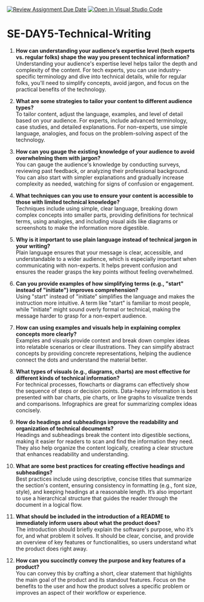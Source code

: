 [![Review Assignment Due Date](https://classroom.github.com/assets/deadline-readme-button-22041afd0340ce965d47ae6ef1cefeee28c7c493a6346c4f15d667ab976d596c.svg)](https://classroom.github.com/a/zsAR-pyY)
[![Open in Visual Studio Code](https://classroom.github.com/assets/open-in-vscode-2e0aaae1b6195c2367325f4f02e2d04e9abb55f0b24a779b69b11b9e10269abc.svg)](https://classroom.github.com/online_ide?assignment_repo_id=19105661&assignment_repo_type=AssignmentRepo)
# SE-DAY5-Technical-Writing
1. **How can understanding your audience’s expertise level (tech experts vs. regular folks) shape the way you present technical information?**  
   Understanding your audience's expertise level helps tailor the depth and complexity of the content. For tech experts, you can use industry-specific terminology and dive into technical details, while for regular folks, you'll need to simplify concepts, avoid jargon, and focus on the practical benefits of the technology.

2. **What are some strategies to tailor your content to different audience types?**  
   To tailor content, adjust the language, examples, and level of detail based on your audience. For experts, include advanced terminology, case studies, and detailed explanations. For non-experts, use simple language, analogies, and focus on the problem-solving aspect of the technology.

3. **How can you gauge the existing knowledge of your audience to avoid overwhelming them with jargon?**  
   You can gauge the audience's knowledge by conducting surveys, reviewing past feedback, or analyzing their professional background. You can also start with simpler explanations and gradually increase complexity as needed, watching for signs of confusion or engagement.

4. **What techniques can you use to ensure your content is accessible to those with limited technical knowledge?**  
   Techniques include using simple, clear language, breaking down complex concepts into smaller parts, providing definitions for technical terms, using analogies, and including visual aids like diagrams or screenshots to make the information more digestible.

5. **Why is it important to use plain language instead of technical jargon in your writing?**  
   Plain language ensures that your message is clear, accessible, and understandable to a wider audience, which is especially important when communicating with non-experts. It helps prevent confusion and ensures the reader grasps the key points without feeling overwhelmed.

6. **Can you provide examples of how simplifying terms (e.g., "start" instead of "initiate") improves comprehension?**  
   Using "start" instead of "initiate" simplifies the language and makes the instruction more intuitive. A term like "start" is familiar to most people, while "initiate" might sound overly formal or technical, making the message harder to grasp for a non-expert audience.

7. **How can using examples and visuals help in explaining complex concepts more clearly?**  
   Examples and visuals provide context and break down complex ideas into relatable scenarios or clear illustrations. They can simplify abstract concepts by providing concrete representations, helping the audience connect the dots and understand the material better.

8. **What types of visuals (e.g., diagrams, charts) are most effective for different kinds of technical information?**  
   For technical processes, flowcharts or diagrams can effectively show the sequence of steps or decision points. Data-heavy information is best presented with bar charts, pie charts, or line graphs to visualize trends and comparisons. Infographics are great for summarizing complex ideas concisely.

9. **How do headings and subheadings improve the readability and organization of technical documents?**  
   Headings and subheadings break the content into digestible sections, making it easier for readers to scan and find the information they need. They also help organize the content logically, creating a clear structure that enhances readability and understanding.

10. **What are some best practices for creating effective headings and subheadings?**  
   Best practices include using descriptive, concise titles that summarize the section's content, ensuring consistency in formatting (e.g., font size, style), and keeping headings at a reasonable length. It’s also important to use a hierarchical structure that guides the reader through the document in a logical flow.

11. **What should be included in the introduction of a README to immediately inform users about what the product does?**  
   The introduction should briefly explain the software's purpose, who it’s for, and what problem it solves. It should be clear, concise, and provide an overview of key features or functionalities, so users understand what the product does right away.

12. **How can you succinctly convey the purpose and key features of a product?**  
   You can convey this by crafting a short, clear statement that highlights the main goal of the product and its standout features. Focus on the benefits to the user and how the product solves a specific problem or improves an aspect of their workflow or experience.
